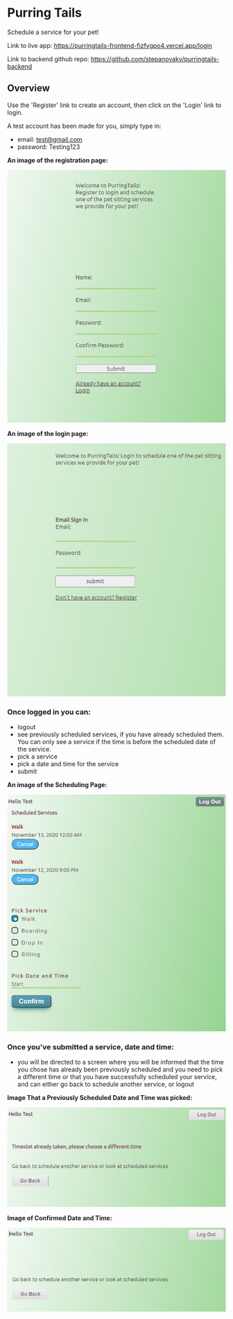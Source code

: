 # Purring Tails

Schedule a service for your pet!

Link to live app: https://purringtails-frontend-fizfvgpo4.vercel.app/login


Link to backend github repo: https://github.com/stepanovaky/purringtails-backend

## Overview

Use the 'Register' link to create an account, then click on the 'Login' link to login. 

A test account has been made for you, simply type in:
- email: test@gmail.com
- password: Testing123

**An image of the registration page:**

![Image of Registration](registration.png)

**An image of the login page:**

![Image of Login](signin.png)

### Once logged in you can:
- logout
- see previously scheduled services, if you have already scheduled them. You can only see a service if the time is before the scheduled date of the service. 
- pick a service
- pick a date and time for the service
- submit

**An image of the Scheduling Page:**

![Image of scheduling](schedule.png)


### Once you've submitted a service, date and time:
- you will be directed to a screen where you will be informed that the time you chose has already been previously scheduled and you need to pick a different time
or that you have successfully scheduled your service, and can either go back to schedule another service, or logout

**Image That a Previously Scheduled Date and Time was picked:**

![Image of error](error.png)

**Image of Confirmed Date and Time:**

![Image of confirmation](confirmation.png)



